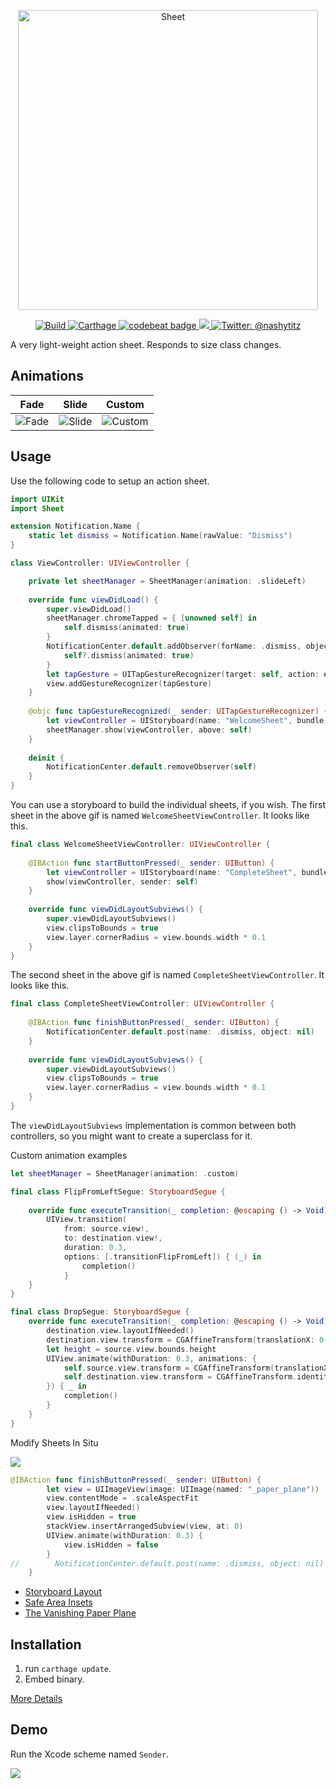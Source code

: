 <p align="center">
    <img src="Logo.png" width="480" max-width="90%" alt="Sheet" />
</p>

<p align="center">
    <a href="https://travis-ci.org/rob-nash/Sheet">
        <img src="https://travis-ci.org/rob-nash/Sheet.svg?branch=master" alt="Build"/>
    </a>
    <a href="https://img.shields.io/badge/carthage-compatible-brightgreen.svg">
        <img src="https://img.shields.io/badge/carthage-compatible-brightgreen.svg" alt="Carthage"/>
    </a>
    <a href="https://codebeat.co/projects/github-com-rob-nash-sheet-master">
    	<img alt="codebeat badge" src="https://codebeat.co/badges/94dfa117-7d48-451d-bff9-81117efe5032"/>
    </a>
    <a href="https://app.fossa.io/projects/git%2Bgithub.com%2Frob-nash%2FSheet?ref=badge_shield" alt="FOSSA Status">
        <img src="https://app.fossa.io/api/projects/git%2Bgithub.com%2Frob-nash%2FSheet.svg?type=shield"/>
    </a>
    <a href="https://twitter.com/nashytitz">
        <img src="https://img.shields.io/badge/contact-@nashytitz-blue.svg?style=flat" alt="Twitter: @nashytitz"/>
    </a>
</p>

A very light-weight action sheet. Responds to size class changes.

## Animations

Fade             |  Slide       |   Custom
:-------------------------:|:-------------------------:|:-------------------------:
![Fade](https://user-images.githubusercontent.com/14126999/44885530-3dc44400-acb9-11e8-868f-20f8780ad24d.gif)  |  ![Slide](https://user-images.githubusercontent.com/14126999/44885592-94ca1900-acb9-11e8-9f91-2b8ca042cddf.gif) | ![Custom](https://user-images.githubusercontent.com/14126999/45597756-a9502600-b9c8-11e8-9a45-b40c88038dcd.gif)

## Usage

Use the following code to setup an action sheet.

```swift
import UIKit
import Sheet

extension Notification.Name {
    static let dismiss = Notification.Name(rawValue: "Dismiss")
}

class ViewController: UIViewController {

    private let sheetManager = SheetManager(animation: .slideLeft)
    
    override func viewDidLoad() {
        super.viewDidLoad()
        sheetManager.chromeTapped = { [unowned self] in
            self.dismiss(animated: true)
        }
        NotificationCenter.default.addObserver(forName: .dismiss, object: nil, queue: nil) { [weak self] _ in
            self?.dismiss(animated: true)
        }
        let tapGesture = UITapGestureRecognizer(target: self, action: #selector(tapGestureRecognized(_:)))
        view.addGestureRecognizer(tapGesture)
    }
    
    @objc func tapGestureRecognized(_ sender: UITapGestureRecognizer) {
        let viewController = UIStoryboard(name: "WelcomeSheet", bundle: nil).instantiateInitialViewController()!
        sheetManager.show(viewController, above: self)
    }
    
    deinit {
        NotificationCenter.default.removeObserver(self)
    }
}
```

You can use a storyboard to build the individual sheets, if you wish. The first sheet in the above gif is named `WelcomeSheetViewController`. It looks like this.

```swift
final class WelcomeSheetViewController: UIViewController {
        
    @IBAction func startButtonPressed(_ sender: UIButton) {
        let viewController = UIStoryboard(name: "CompleteSheet", bundle: nil).instantiateInitialViewController()!
        show(viewController, sender: self)
    }
    
    override func viewDidLayoutSubviews() {
        super.viewDidLayoutSubviews()
        view.clipsToBounds = true
        view.layer.cornerRadius = view.bounds.width * 0.1
    }
}
```

The second sheet in the above gif is named `CompleteSheetViewController`. It looks like this.

```swift
final class CompleteSheetViewController: UIViewController {
        
    @IBAction func finishButtonPressed(_ sender: UIButton) {
        NotificationCenter.default.post(name: .dismiss, object: nil)
    }
    
    override func viewDidLayoutSubviews() {
        super.viewDidLayoutSubviews()
        view.clipsToBounds = true
        view.layer.cornerRadius = view.bounds.width * 0.1
    }
}
```

The `viewDidLayoutSubviews` implementation is common between both controllers, so you might want to create a superclass for it.

Custom animation examples

```swift
let sheetManager = SheetManager(animation: .custom)

final class FlipFromLeftSegue: StoryboardSegue {
    
    override func executeTransition(_ completion: @escaping () -> Void) {
        UIView.transition(
            from: source.view!,
            to: destination.view!,
            duration: 0.3,
            options: [.transitionFlipFromLeft]) { (_) in
                completion()
            }
    }
}

final class DropSegue: StoryboardSegue {
    override func executeTransition(_ completion: @escaping () -> Void) {
        destination.view.layoutIfNeeded()
        destination.view.transform = CGAffineTransform(translationX: 0, y: destination.view.bounds.height)
        let height = source.view.bounds.height
        UIView.animate(withDuration: 0.3, animations: {
            self.source.view.transform = CGAffineTransform(translationX: 0, y: height)
            self.destination.view.transform = CGAffineTransform.identity
        }) { _ in
            completion()
        }
    }
}
```

Modify Sheets In Situ

![](https://user-images.githubusercontent.com/14126999/44734588-339c1d00-aae2-11e8-9f50-58b835654fef.gif)

```swift
@IBAction func finishButtonPressed(_ sender: UIButton) {
        let view = UIImageView(image: UIImage(named: "_paper_plane"))
        view.contentMode = .scaleAspectFit
        view.layoutIfNeeded()
        view.isHidden = true
        stackView.insertArrangedSubview(view, at: 0)
        UIView.animate(withDuration: 0.3) {
            view.isHidden = false
        }
//        NotificationCenter.default.post(name: .dismiss, object: nil)
    }
```

- [Storyboard Layout](https://github.com/rob-nash/Sheet/wiki/Storyboard-Implementations)
- [Safe Area Insets](https://github.com/rob-nash/Sheet/wiki/Safe-Area-Insets)
- [The Vanishing Paper Plane](https://github.com/rob-nash/Sheet/wiki/Responding-To-Size-Class-Changes)

## Installation

1. run `carthage update`.
2. Embed binary.

[More Details](https://github.com/rob-nash/Sheet/wiki/Installation)

## Demo

Run the Xcode scheme named `Sender`.

![](https://user-images.githubusercontent.com/14126999/45015849-d987e400-b01a-11e8-8437-c97cc62f5c61.png)
